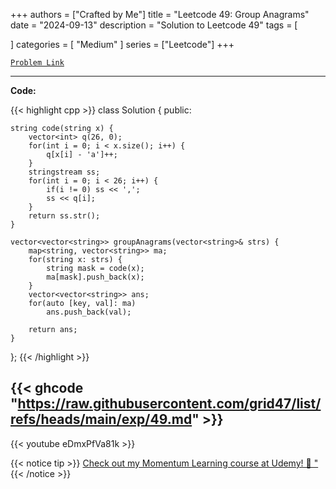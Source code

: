 
+++
authors = ["Crafted by Me"]
title = "Leetcode 49: Group Anagrams"
date = "2024-09-13"
description = "Solution to Leetcode 49"
tags = [
    
]
categories = [
    "Medium"
]
series = ["Leetcode"]
+++



[`Problem Link`](https://leetcode.com/problems/group-anagrams/description/)

---

**Code:**

{{< highlight cpp >}}
class Solution {
public:
    
    string code(string x) {
        vector<int> q(26, 0);
        for(int i = 0; i < x.size(); i++) {
            q[x[i] - 'a']++;
        }
        stringstream ss;
        for(int i = 0; i < 26; i++) {
            if(i != 0) ss << ',';
            ss << q[i];
        }
        return ss.str();
    }
    
    vector<vector<string>> groupAnagrams(vector<string>& strs) {
        map<string, vector<string>> ma;
        for(string x: strs) {
            string mask = code(x);
            ma[mask].push_back(x);
        }
        vector<vector<string>> ans;
        for(auto [key, val]: ma)
            ans.push_back(val);
        
        return ans;
    }
};
{{< /highlight >}}

{{< ghcode "https://raw.githubusercontent.com/grid47/list/refs/heads/main/exp/49.md" >}}
---
{{< youtube eDmxPfVa81k >}}

{{< notice tip >}}
[Check out my Momentum Learning course at Udemy! 🚀 "](https://www.udemy.com/course/blind-75-the-data-structures-and-algorithms-essentials/)
{{< /notice >}}

